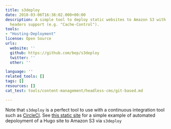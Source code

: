 ```yaml
---
title: s3deploy
date: 2018-03-06T16:38:02.000+00:00
description: A simple tool to deploy static websites to Amazon S3 with Gzip and custom
  headers support (e.g. "Cache-Control").
tools:
- "Hosting-Deployment"
license: Open Source
urls:
  website: ''
  github: https://github.com/bep/s3deploy
  twitter: ''
  other: ''

language: ''
related_tools: []
tags: []
resources: []
cat_test: tools/content-management/headless-cms/git-based.md

---
```

Note that `s3deploy` is a perfect tool to use with a continuous integration tool such as [CircleCI](https://circleci.com/). See [this static site](https://github.com/bep/bego.io) for a simple example of automated depoloyment of a Hugo site to Amazon S3 via `s3deploy`